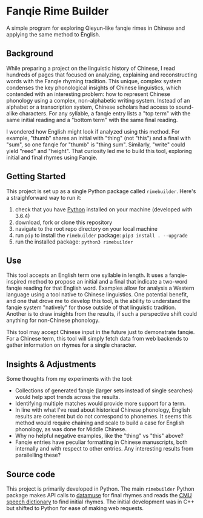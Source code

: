 # Fanqie Rime Builder

A simple program for exploring Qieyun-like fanqie rimes in Chinese and applying the same method to English.

## Background

While preparing a project on the linguistic history of Chinese, I read hundreds of pages that focused on analyzing, explaining and reconstructing words with the Fanqie rhyming tradition. This unique, complex system condenses the key phonological insights of Chinese linguistics, which contended with an interesting problem: how to represent Chinese phonology using a complex, non-alphabetic writing system. Instead of an alphabet or a transcription system, Chinese scholars had access to sound-alike characters. For any syllable, a fanqie entry lists a "top term" with the same initial reading and a "bottom term" with the same final reading.

I wondered how English might look if analyzed using this method. For example, "thumb" shares an initial with "thing" (not "this") and a final with "sum", so one fanqie for "thumb" is "thing sum". Similarly, "write" could yield "reed" and "height". That curiosity led me to build this tool, exploring initial and final rhymes using Fanqie.

## Getting Started

This project is set up as a single Python package called `rimebuilder`. Here's a straighforward way to run it:

1. check that you have [Python](https://www.python.org/downloads/) installed on your machine (developed with 3.6.4)
2. download, fork or clone this repository
3. navigate to the root repo directory on your local machine
4. run `pip` to install the `rimebuilder` package: `pip3 install . --upgrade`
5. run the installed package: `python3 rimebuilder`

## Use

This tool accepts an English term one syllable in length. It uses a fanqie-inspired method to propose an initial and a final that indicate a two-word fanqie reading for that English word. Examples allow for analysis a Western language using a tool native to Chinese linguistics. One potential benefit, and one that drove me to develop this tool, is the ability to understand the fanqie system "natively" for those outside of that linguistic tradition. Another is to draw insights from the results, if such a perspective shift could anything for non-Chinese phonology.

This tool may accept Chinese input in the future just to demonstrate fanqie. For a Chinese term, this tool will simply fetch data from web backends to gather information on rhymes for a single character. 

## Insights & Adjustments
Some thoughts from my experiments with the tool:
- Collections of generated fanqie (larger sets instead of single searches) would help spot trends across the results.
- Identifying multiple matches would provide more support for a term.
- In line with what I've read about historical Chinese phonology, English results are coherent but do not correspond to phonemes. It seems this method would require chaining and scale to build a case for English phonology, as was done for Middle Chinese.
- Why no helpful negative examples, like the "thing" vs "this" above?
- Fanqie entries have peculiar formatting in Chinese manuscripts, both internally and with respect to other entries. Any interesting results from parallelling these?

## Source code

This project is primarily developed in Python. The main `rimebuilder` Python package makes API calls to [datamuse](https://www.datamuse.com/api/) for final rhymes and reads the [CMU speech dictionary](http://www.speech.cs.cmu.edu/cgi-bin/cmudict) to find initial rhymes. The initial development was in C++ but shifted to Python for ease of making web requests.
